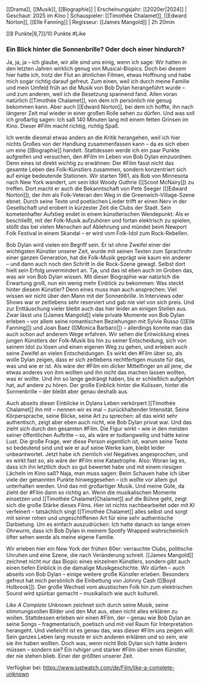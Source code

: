 
[[Drama]], [[Musik]], [[Biographie]] | Erscheinungsjahr: [[2020er|2024]] | Geschaut: 2025 im Kino | Schauspieler: [[Timothée Chalamet]], [[Edward Norton]], [[Elle Fanning]] | Regisseur: [[James Mangold]] | 2h 20min

[[8 Punkte|8,7]]/10 Punkte #Like


###  Ein Blick hinter die Sonnenbrille? Oder doch einer hindurch?

Ja, ja, ja – ich glaube, wir alle sind uns einig, wenn ich sage: Wir hatten in den letzten Jahren wirklich genug von Musical-Biopics. Doch bei diesem hier hatte ich, trotz der Flut an ähnlichen Filmen, etwas Hoffnung und habe mich sogar richtig darauf gefreut. Zum einen, weil ich durch meine Familie und mein Umfeld früh an die Musik von Bob Dylan herangeführt wurde – und zum anderen, weil ich die Besetzung spannend fand. Allen voran natürlich [[Timothée Chalamet]], von dem ich persönlich nie genug bekommen kann. Aber auch [[Edward Norton]], bei dem ich hoffte, ihn nach längerer Zeit mal wieder in einer großen Rolle sehen zu dürfen. Und was soll ich großartig sagen: Ich saß 140 Minuten lang mit einem fetten Grinsen im Kino. Dieser #Film macht richtig, richtig Spaß.

Ich werde diesmal etwas anders an die Kritik herangehen, weil ich hier nichts Großes von der Handlung zusammenfassen kann – da es sich eben um eine [[Biographie]] handelt. Stattdessen werde ich ein paar Punkte aufgreifen und versuchen, den #Film im Leben von Bob Dylan einzuordnen. Denn eines ist direkt wichtig zu erwähnen: Der #Film fasst nicht das gesamte Leben des Folk-Künstlers zusammen, sondern konzentriert sich auf einige bedeutende Stationen. Wir starten 1961, als Bob von Minnesota nach New York wandert, um sein Idol Woody Guthrie ([[Scoot McNairy]]) zu treffen. Dort macht er auch die Bekanntschaft von Pete Seeger ([[Edward Norton]]), der ihm als Folk-Veteran den Weg in die Greenwich-Village-Szene ebnet. Durch seine Texte und poetischen Lieder trifft er einen Nerv in der Gesellschaft und erobert in kürzester Zeit die Clubs der Stadt. Sein kometenhafter Aufstieg endet in einem künstlerischen Wendepunkt: Als er beschließt, mit der Folk-Musik aufzuhören und fortan elektrisch zu spielen, stößt das bei vielen Menschen auf Ablehnung und mündet beim Newport Folk Festival in einem Skandal – er wird vom Folk-Idol zum Rock-Rebellen.

Bob Dylan wird vielen ein Begriff sein. Er ist ohne Zweifel einer der wichtigsten Künstler unserer Zeit, wurde mit seinen Texten zum Sprachrohr einer ganzen Generation, hat die Folk-Musik geprägt wie kaum ein anderer – und dann auch noch den Schritt in die Rock-Szene gewagt. Selbst dort hielt sein Erfolg unvermindert an. Tja, und das ist eben auch im Groben das, was wir von Bob Dylan wissen. Mit dieser Biographie war natürlich die Erwartung groß, nun ein wenig mehr Einblick zu bekommen: Was steckt hinter diesem Künstler? Denn eines muss man auch ansprechen: Viel wissen wir nicht über den Mann mit der Sonnenbrille. In Interviews oder Shows war er zeitlebens sehr reserviert und gab nie viel von sich preis. Und zur Enttäuschung vieler bleibt auch das hier leider an einigen Stellen aus. Zwar lässt uns [[James Mangold]] viele private Momente von Bob Dylan erleben – vor allem seine romantischen Beziehungen mit Sylvie Russo ([[Elle Fanning]]) und Joan Baez ([[Monica Barbaro]]) – allerdings konnte man das auch schon auf anderem Wege erfahren. Wir sehen die Entwicklung eines jungen Künstlers der Folk-Musik bis hin zu seiner Entscheidung, sich von seinem Idol zu lösen und einen eigenen Weg zu gehen, und erleben auch seine Zweifel an vielen Entscheidungen. Es wirkt den #Film über so, als wolle Dylan zeigen, dass er sich zeitlebens rechtfertigen musste für das, was und wie er ist. Als wäre der #Film ein dicker Mittelfinger an all jene, die etwas anderes von ihm wollten und ihn nicht das machen lassen wollten, was er wollte. Und ihn so lange gedrängt haben, bis er schließlich aufgehört hat, auf andere zu hören. Der große Einblick hinter die Kulissen, hinter die Sonnenbrille – der bleibt aber genau deshalb aus.

Auch abseits dieser Einblicke in Dylans Leben verkörpert [[Timothée Chalamet]] ihn mit – nennen wir es mal – zurückhaltender Intensität. Seine Körpersprache, seine Blicke, seine Art zu sprechen: all das wirkt sehr authentisch, zeigt aber eben auch nicht, wie Bob Dylan privat war. Und das zieht sich durch den gesamten #Film. Die Figur wirkt – wie in den meisten seiner öffentlichen Auftritte – so, als wäre er todlangweilig und hätte keine Lust. Die große Frage, wer diese Person eigentlich ist, warum seine Texte so bedeutend sind und wie er auf seine Werke kam, bleibt leider unbeantwortet. Jetzt habe ich ziemlich viel Negatives angesprochen, und es wirkt fast so, als wäre der #Film eine Katastrophe. Also: Woran lag es, dass ich ihn letztlich doch so gut bewertet habe und mit einem riesigen Lächeln im Kino saß? Naja, man muss sagen: Beim Schauen habe ich über viele der genannten Punkte hinweggesehen – ich wollte vor allem gut unterhalten werden. Und das mit großartiger Musik. Und meine Güte, da zieht der #Film dann so richtig an. Wenn die musikalischen Momente einsetzen und [[Timothée Chalamet|Chalamet]] auf die Bühne geht, zeigt sich die große Stärke dieses Films. Hier ist nichts nachbearbeitet oder mit KI verfeinert – tatsächlich singt [[Timothée Chalamet]] alles selbst und sorgt mit seiner rohen und ungeschliffenen Art für eine sehr authentische Darbietung. Um es einfach auszudrücken: Ich hatte danach so lange einen Ohrwurm, dass ich Bob Dylan in meinem Spotify Wrapped wahrscheinlich öfter sehen werde als meine eigene Familie.

Wir erleben hier ein New York der frühen 60er: verrauchte Clubs, politische Unruhen und eine Szene, die nach Veränderung schreit. [[James Mangold]] zeichnet nicht nur das Biopic eines einzelnen Künstlers, sondern gibt auch einen tiefen Einblick in die damalige Musikgeschichte. Wir dürfen – auch abseits von Bob Dylan – einige weitere große Künstler erleben. Besonders gefreut hat mich persönlich die Einbettung von Johnny Cash ([[Boyd Holbrook]]). Der große Wechsel vom akustischen Folk hin zum elektrischen Sound wird spürbar gemacht – musikalisch wie auch kulturell.

_Like A Complete Unknown_ zeichnet sich durch seine Musik, seine stimmungsvollen Bilder und den Mut aus, eben nicht alles erklären zu wollen. Stattdessen erleben wir einen #Film, der – genau wie Bob Dylan an seine Songs – fragmentarisch, poetisch und mit viel Raum für Interpretation herangeht. Und vielleicht ist es genau das, was dieser #Film uns zeigen will: Sein ganzes Leben lang musste er sich anderen erklären und so sein, wie sie ihn haben wollten. Doch was, wenn nicht Bob Dylan sich hätte ändern müssen – sondern sie? Ein ruhiger und starker #Film über einen Künstler, der nie stehen blieb. Einer der größten unserer Zeit.


Verfügbar bei: https://www.justwatch.com/de/Film/like-a-complete-unknown